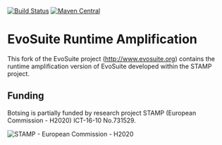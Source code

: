 [![Build Status](https://travis-ci.com/STAMP-project/evosuite-ramp.svg?branch=master)](https://travis-ci.com/STAMP-project/evosuite-ramp)
[![Maven Central](https://img.shields.io/maven-central/v/eu.stamp-project/evosuite.svg?label=Maven%20Central)](https://search.maven.org/search?q=g:%22eu.stamp-project%22%20AND%20a:%22evosuite%22)

# EvoSuite Runtime Amplification

This fork of the EvoSuite project (http://www.evosuite.org) contains the runtime amplification version of EvoSuite developed within the STAMP project.

## Funding

Botsing is partially funded by research project STAMP (European Commission - H2020) ICT-16-10 No.731529.

![STAMP - European Commission - H2020](https://raw.githubusercontent.com/STAMP-project/botsing/master/docs/assets/logo_readme_md.png)

